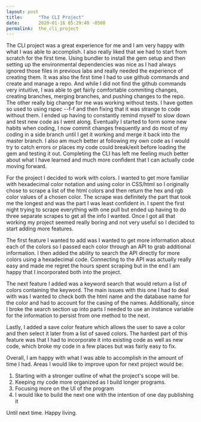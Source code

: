 ```yaml
---
layout: post
title:      "The CLI Project"
date:       2020-01-16 05:29:40 -0500
permalink:  the_cli_project
---
```


The CLI project was a great experience for me and I am very happy with what I was able to accomplish. I also really liked that we had to start from scratch for the first time. Using bundler to install the gem setup and then setting up the environmental dependencies was nice as I had always ignored those files in previous labs and really needed the experience of creating them. It was also the first time I had to use github commands and create and manage a repo. And while I did not find the github commands very intuitive, I was able to get fairly comfortable commiting changes, creating branches, merging branches, and pushing changes to the repo. The other really big change for me was working without tests. I have gotten so used to using rspec --f-f and then fixing that it was strange to code without them. I ended up having to constantly remind myself to slow down and test new code as I went along. Eventually I started to form some new habits when coding, I now commit changes frequently and do most of my coding in a side branch until I get it working and merge it back into the master branch. I also am much better at following my own code as I would try to catch errors or places my code could break/exit before loading the gem and testing it out. Completing the CLI has left me feeling much better about what I have learned and much more confident that I can actually code moving forward.

For the project I decided to work with colors. I wanted to get more familiar with hexadecimal color notation and using color in CSS/html so I originally chose  to scrape a list of the html colors and then return the hex and rgb color values of a chosen color. The scrape was definitely the part that took me the longest and was the part I was least confident in. I spent the first night trying to scrape everything with one pull but ended up having to do three separate scrapes to get all the info I wanted. Once I got all that working my project seemed really boring and not very useful so I decided to start adding more features.

The first feature I wanted to add was I wanted to get more information about each of the colors so I passed each color through an API to grab additional information. I then added the ability to search the API directly for more colors using a hexadecimal code. Connecting to the API was actually really easy and made me regret the hours spent scraping but in the end I am happy that I incorporated both into the project.

The next feature I added was a keyword search that would return a list of colors containing the keyword. The main issues with this one I had to deal with was I wanted to check both the html name and the database name for the color and had to account for the casing of the names. Additionally, since I broke the search section up into parts I needed to use an instance variable for the information to persist from one method to the next.

Lastly, I added a save color feature which allows the user to save a color and then select it later from a list of saved colors. The hardest part of this feature was that I had to incorporate it into existing code as well as new code, which broke my code in a few places but was fairly easy to fix.

Overall, I am happy with what I was able to accomplish in the amount of time I had. Areas I would like to improve upon for next project would be:
1. Starting with a stronger outline of what the project's scope will be.
2. Keeping my code more organized as I build longer programs.
3. Focusing more on the UI of the program
4. I would like to build the next one with the intention of one day publishing it

Until next time. Happy living.




